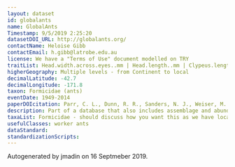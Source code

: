 ```yaml
---
layout: dataset
id: globalants
name: GlobalAnts
Timestamp: 9/5/2019 2:25:20
datasetDOI_URL: http://globalants.org/
contactName: Heloise Gibb
contactEmail: h.gibb@latrobe.edu.au
license: We have a "Terms of Use" document modelled on TRY
traitList: Head.width.across.eyes..mm | Head.length..mm | Clypeus.length..mm | 	Mandible.length..mm | Hind.femur.length..mm | Scape.length..mm | 	Weber.s.length..mm | Pronotum.width..mm | Inter.ocular.width..mm | 	Max.eye.width..mm | Whole.body.length..mm | Sculpturing | Pilosity | Number.of.Spines | Dominant.colour.head..Fig..16 | Dominant.colour.mesosoma..Fig..16 | Dominant.colour.gaster..Fig..16 | Polymorphism | Queen.number | Worker.number | Colony.type | Colony.founding | Nest.Site | Activity | Diet
higherGeography: Multiple levels - from Continent to local
decimalLatitude: -42.7
decimalLongitude: -171.8
taxon: Formicidae (ants)
eventDate: 1949-2014
paperDOIcitation: Parr, C. L., Dunn, R. R., Sanders, N. J., Weiser, M. D., Photakis, M., Bishop, T. R., ... & Gibb, H. (2017). GlobalAnts, a new database on the geography of ant traits (Hymenoptera, Formicidae). Insect Conservation and Diversity, 10(1), 5-20.
description: Part of a database that also includes assemblage and abundance data for ants
taxaList: Formicidae - should discuss how you want this as we have localised morphospecies in a lot of datasets
usefulClasses: worker ants
dataStandard: 
standardizationScripts: 
---
```


Autogenerated by jmadin on 16 Septmeber 2019.
